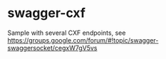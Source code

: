 # swagger-cxf

Sample with several CXF endpoints, see https://groups.google.com/forum/#!topic/swagger-swaggersocket/cegxW7gV5vs
